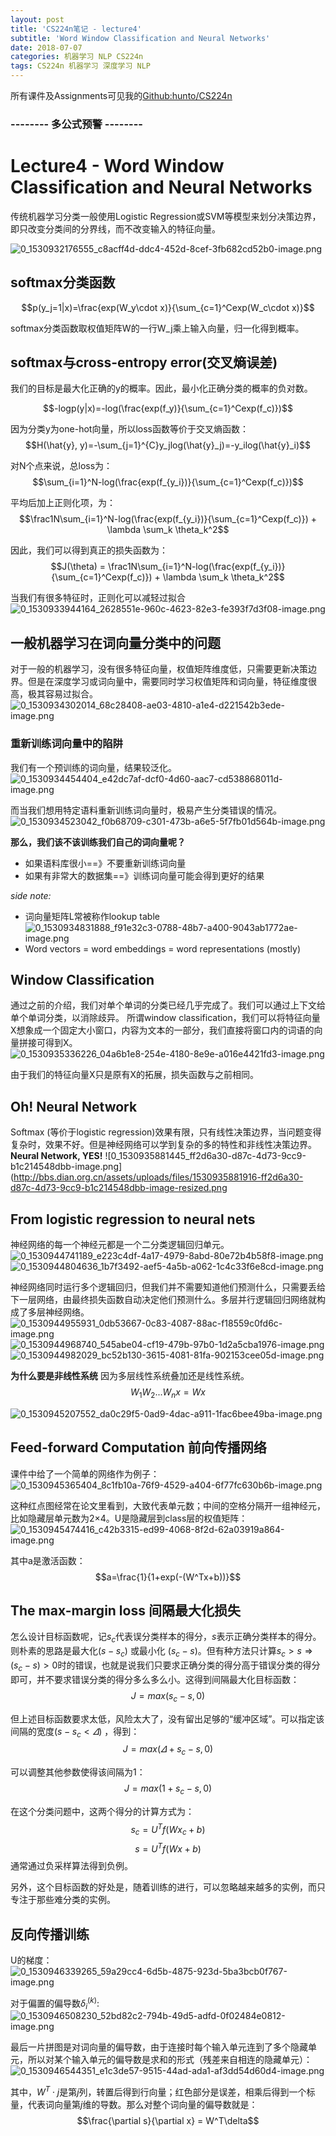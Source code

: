 ```yaml
---
layout: post
title: 'CS224n笔记 - lecture4'
subtitle: 'Word Window Classification and Neural Networks'
date: 2018-07-07
categories: 机器学习 NLP CS224n
tags: CS224n 机器学习 深度学习 NLP
---
```


所有课件及Assignments可见我的[Github:hunto/CS224n](https://github.com/hunto/CS224n)

### -------- **多公式预警** --------
# Lecture4 - Word Window Classification and Neural Networks
传统机器学习分类一般使用Logistic Regression或SVM等模型来划分决策边界，即只改变分类间的分界线，而不改变输入的特征向量。

![0_1530932176555_c8acff4d-ddc4-452d-8cef-3fb682cd52b0-image.png](http://bbs.dian.org.cn/assets/uploads/files/1530932176877-c8acff4d-ddc4-452d-8cef-3fb682cd52b0-image.png) 

## softmax分类函数
$$p(y_j=1|x)=\frac{exp(W_y\cdot x)}{\sum_{c=1}^Cexp(W_c\cdot x)}$$

softmax分类函数取权值矩阵W的一行W_j乘上输入向量，归一化得到概率。

## softmax与cross-entropy error(交叉熵误差)
我们的目标是最大化正确的y的概率。因此，最小化正确分类的概率的负对数。

$$-logp(y|x)=-log(\frac{exp(f_y)}{\sum_{c=1}^Cexp(f_c)})$$

因为分类y为one-hot向量，所以loss函数等价于交叉熵函数：
$$H(\hat{y}, y)=-\sum_{j=1}^{C}y_jlog(\hat{y}_j)=-y_ilog(\hat{y}_i)$$

对N个点来说，总loss为：
$$\sum_{i=1}^N-log(\frac{exp(f_{y_i})}{\sum_{c=1}^Cexp(f_c)})$$

平均后加上正则化项，为：
$$\frac1N\sum_{i=1}^N-log(\frac{exp(f_{y_i})}{\sum_{c=1}^Cexp(f_c)}) + \lambda \sum_k \theta_k^2$$

因此，我们可以得到真正的损失函数为：
$$J(\theta) = \frac1N\sum_{i=1}^N-log(\frac{exp(f_{y_i})}{\sum_{c=1}^Cexp(f_c)}) + \lambda \sum_k \theta_k^2$$

当我们有很多特征时，正则化可以减轻过拟合
![0_1530933944164_2628551e-960c-4623-82e3-fe393f7d3f08-image.png](http://bbs.dian.org.cn/assets/uploads/files/1530933944559-2628551e-960c-4623-82e3-fe393f7d3f08-image.png) 

## 一般机器学习在词向量分类中的问题
对于一般的机器学习，没有很多特征向量，权值矩阵维度低，只需要更新决策边界。但是在深度学习或词向量中，需要同时学习权值矩阵和词向量，特征维度很高，极其容易过拟合。
![0_1530934302014_68c28408-ae03-4810-a1e4-d221542b3ede-image.png](http://bbs.dian.org.cn/assets/uploads/files/1530934302609-68c28408-ae03-4810-a1e4-d221542b3ede-image.png) 

### 重新训练词向量中的陷阱
我们有一个预训练的词向量，结果较泛化。
![0_1530934454404_e42dc7af-dcf0-4d60-aac7-cd538868011d-image.png](http://bbs.dian.org.cn/assets/uploads/files/1530934454834-e42dc7af-dcf0-4d60-aac7-cd538868011d-image.png) 

而当我们想用特定语料重新训练词向量时，极易产生分类错误的情况。
![0_1530934523042_f0b68709-c301-473b-a6e5-5f7fb01d564b-image.png](http://bbs.dian.org.cn/assets/uploads/files/1530934523566-f0b68709-c301-473b-a6e5-5f7fb01d564b-image-resized.png) 

**那么，我们该不该训练我们自己的词向量呢？**
* 如果语料库很小==》不要重新训练词向量
* 如果有非常大的数据集==》训练词向量可能会得到更好的结果

_side note:_
* 词向量矩阵L常被称作lookup table
![0_1530934831888_f91e32c3-0788-48b7-a400-9043ab1772ae-image.png](http://bbs.dian.org.cn/assets/uploads/files/1530934832868-f91e32c3-0788-48b7-a400-9043ab1772ae-image.png) 
* Word vectors = word embeddings = word representations (mostly)

## Window Classification
通过之前的介绍，我们对单个单词的分类已经几乎完成了。我们可以通过上下文给单个单词分类，以消除歧异。
所谓window classification，我们可以将特征向量X想象成一个固定大小窗口，内容为文本的一部分，我们直接将窗口内的词语的向量拼接可得到X。
![0_1530935336226_04a6b1e8-254e-4180-8e9e-a016e4421fd3-image.png](http://bbs.dian.org.cn/assets/uploads/files/1530935336663-04a6b1e8-254e-4180-8e9e-a016e4421fd3-image.png) 

由于我们的特征向量X只是原有X的拓展，损失函数与之前相同。

## **Oh! Neural Network**
Softmax (等价于logistic regression)效果有限，只有线性决策边界，当问题变得复杂时，效果不好。但是神经网络可以学到复杂的多的特性和非线性决策边界。**Neural  Network, YES!**
![0_1530935881445_ff2d6a30-d87c-4d73-9cc9-b1c214548dbb-image.png](http://bbs.dian.org.cn/assets/uploads/files/1530935881916-ff2d6a30-d87c-4d73-9cc9-b1c214548dbb-image-resized.png

## **From logistic regression to neural nets**
神经网络的每一个神经元都是一个二分类逻辑回归单元。
![0_1530944741189_e223c4df-4a17-4979-8abd-80e72b4b58f8-image.png](http://bbs.dian.org.cn/assets/uploads/files/1530944741741-e223c4df-4a17-4979-8abd-80e72b4b58f8-image.png) 
![0_1530944804636_1b7f3492-aef5-4a5b-a062-1c4c33f6e8cd-image.png](http://bbs.dian.org.cn/assets/uploads/files/1530944805095-1b7f3492-aef5-4a5b-a062-1c4c33f6e8cd-image.png) 

神经网络同时运行多个逻辑回归，但我们并不需要知道他们预测什么，只需要丢给下一层网络，由最终损失函数自动决定他们预测什么。多层并行逻辑回归网络就构成了多层神经网络。
![0_1530944955931_0db53667-0c83-4087-88ac-f18559c0fd6c-image.png](http://bbs.dian.org.cn/assets/uploads/files/1530944956550-0db53667-0c83-4087-88ac-f18559c0fd6c-image.png) 
![0_1530944968740_545abe04-cf19-479b-97b0-1d2a5cba1976-image.png](http://bbs.dian.org.cn/assets/uploads/files/1530944969334-545abe04-cf19-479b-97b0-1d2a5cba1976-image.png) 
![0_1530944982029_bc52b130-3615-4081-81fa-902153cee05d-image.png](http://bbs.dian.org.cn/assets/uploads/files/1530944982460-bc52b130-3615-4081-81fa-902153cee05d-image-resized.png) 

**为什么要是非线性系统**
因为多层线性系统叠加还是线性系统。
$$W_1W_2...W_nx=Wx$$

![0_1530945207552_da0c29f5-0ad9-4dac-a911-1fac6bee49ba-image.png](http://bbs.dian.org.cn/assets/uploads/files/1530945208262-da0c29f5-0ad9-4dac-a911-1fac6bee49ba-image.png) 

## Feed-forward Computation 前向传播网络
课件中给了一个简单的网络作为例子：
![0_1530945365404_8c1fb10a-76f9-4529-a404-6f77fc630b6b-image.png](http://bbs.dian.org.cn/assets/uploads/files/1530945366572-8c1fb10a-76f9-4529-a404-6f77fc630b6b-image.png) 

这种红点图经常在论文里看到，大致代表单元数；中间的空格分隔开一组神经元，比如隐藏层单元数为2×4。U是隐藏层到class层的权值矩阵：
![0_1530945474416_c42b3315-ed99-4068-8f2d-62a03919a864-image.png](http://bbs.dian.org.cn/assets/uploads/files/1530945475411-c42b3315-ed99-4068-8f2d-62a03919a864-image-resized.png) 

其中a是激活函数：
$$a=\frac{1}{1+exp(-(W^Tx+b))}$$

## The max-margin loss 间隔最大化损失
怎么设计目标函数呢，记$s_c$代表误分类样本的得分，$s$表示正确分类样本的得分。则朴素的思路是最大化$(s−s_c)$ 或最小化 $(s_c−s)$。但有种方法只计算$s_c>s⇒(s_c−s)>0$时的错误，也就是说我们只要求正确分类的得分高于错误分类的得分即可，并不要求错误分类的得分多么多么小。这得到间隔最大化目标函数：
$$J=max(s_c-s,0)$$

但上述目标函数要求太低，风险太大了，没有留出足够的“缓冲区域”。可以指定该间隔的宽度$(s−s_c<\varDelta)$ ，得到：
$$J=max(\varDelta +s_c-s,0)$$

可以调整其他参数使得该间隔为1：
$$J=max(1+s_c-s,0)$$

在这个分类问题中，这两个得分的计算方式为：
$$s_c=U^Tf(Wx_c+b)$$
$$s=U^Tf(Wx+b)$$
通常通过负采样算法得到负例。

另外，这个目标函数的好处是，随着训练的进行，可以忽略越来越多的实例，而只专注于那些难分类的实例。

## 反向传播训练
U的梯度：
![0_1530946339265_59a29cc4-6d5b-4875-923d-5ba3bcb0f767-image.png](http://bbs.dian.org.cn/assets/uploads/files/1530946339659-59a29cc4-6d5b-4875-923d-5ba3bcb0f767-image.png) 

对于偏置的偏导数$\delta_i^{(k)}$:
![0_1530946508230_52bd82c2-794b-49d5-adfd-0f02484e0812-image.png](http://bbs.dian.org.cn/assets/uploads/files/1530946508816-52bd82c2-794b-49d5-adfd-0f02484e0812-image.png) 

最后一片拼图是对词向量的偏导数，由于连接时每个输入单元连到了多个隐藏单元，所以对某个输入单元的偏导数是求和的形式（残差来自相连的隐藏单元）：
![0_1530946544351_e1c3de57-9515-44ad-ada1-af3dd54d60d4-image.png](http://bbs.dian.org.cn/assets/uploads/files/1530946544787-e1c3de57-9515-44ad-ada1-af3dd54d60d4-image.png) 

其中，$W^T \cdot j$是第$j$列，转置后得到行向量；红色部分是误差，相乘后得到一个标量，代表词向量第$j$维的导数。那么对整个词向量的偏导数就是：
$$\frac{\partial s}{\partial x} = W^T\delta$$
